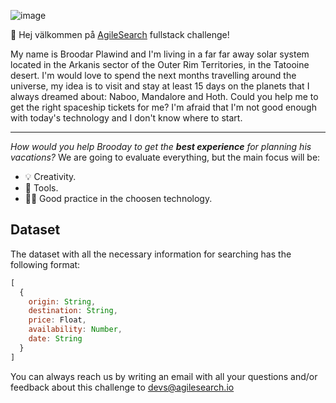 ![image](https://user-images.githubusercontent.com/850110/153227453-ee147c59-830b-48ad-930e-7075d3229ae4.png)

👋  Hej välkommen på [AgileSearch](agilesearch) fullstack challenge!

My name is Broodar Plawind and I'm living in a far far away solar system located in the Arkanis sector of the Outer Rim Territories, in the Tatooine desert.
I'm would love to spend the next months travelling around the universe, my idea is to visit and stay at least 15 days on the planets that I always dreamed about: Naboo, Mandalore and Hoth.
Could you help me to get the right spaceship tickets for me? I'm afraid that I'm not good enough with today's technology and I don't know where to start.

----

_How would you help Brooday to get the **best experience** for planning his vacations?_
We are going to evaluate everything, but the main focus will be:

* :bulb: Creativity.
* :wrench: Tools.
* :man_technologist: Good practice in the choosen technology.

## Dataset

The dataset with all the necessary information for searching has the following format:

```js
[
  {
    origin: String,
    destination: String,
    price: Float,
    availability: Number,
    date: String
  }
]
```

You can always reach us by writing an email with all your questions and/or feedback about this challenge to devs@agilesearch.io

[agilesearch]: https://www.agilesearch.io
